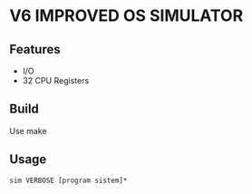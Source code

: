 
# V6 IMPROVED OS SIMULATOR

## Features

 - I/O 
 - 32 CPU Registers

## Build

Use make

## Usage

```
sim VERBOSE [program sistem]*
```